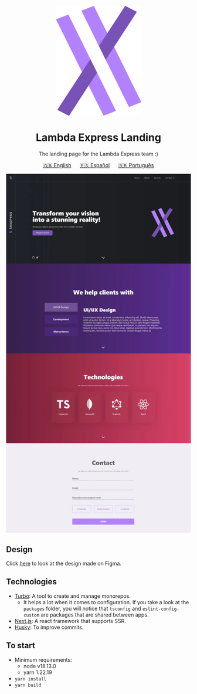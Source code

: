 <div align="center" justify="center">

![Logo](/logo1.png?raw=true)

# Lambda Express Landing

<p>The landing page for the Lambda Express team :)</p>

[🇬🇧 English](/README.md)&nbsp;&nbsp;&nbsp;&nbsp;&nbsp;
[🇪🇸 Español](/README.es.md)&nbsp;&nbsp;&nbsp;&nbsp;&nbsp;
[🇧🇷 Português](/README.pt-BR.md)

![Lambda Express](/lambda_optimized.webp?raw=true)

</div>

## Design

Click [here](https://www.figma.com/file/Z1WRcmXUHNp00NRRJ1nBkz/Lambda-Express?node-id=30%3A5&t=xv1YlWnsmdj6Jeqq-1) to look at the design made on Figma.

## Technologies

- [Turbo](https://turbo.build/): A tool to create and manage monorepos.
    - It helps a lot when it comes to configuration. If you take a look at the `packages` folder, you will notice that `tsconfig` and `eslint-config-custom` are packages that are shared between apps.
- [Next.js](https://nextjs.org/): A react framework that supports SSR.
- [Husky](https://www.npmjs.com/package/husky): To improve commits.

## To start

- Minimum requirements:
    - node v18.13.0
    - yarn 1.22.19
- `yarn install`
- `yarn build`
